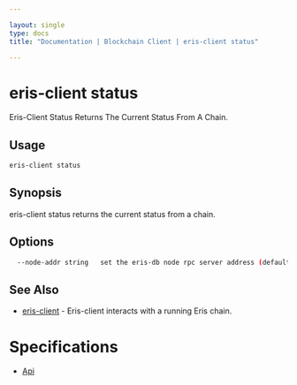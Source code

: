 ```yaml
---

layout: single
type: docs
title: "Documentation | Blockchain Client | eris-client status"

---
```


# eris-client status

Eris-Client Status Returns The Current Status From A Chain.

## Usage

```bash
eris-client status
```

## Synopsis

eris-client status returns the current status from a chain.



## Options

```bash
  --node-addr string   set the eris-db node rpc server address (default respects $ERIS_CLIENT_NODE_ADDRESS) (default "tcp://127.0.0.1:46657")
```





## See Also

* [eris-client](/docs/documentation/db/0.12.0-rc3/eris-client/) - Eris-client interacts with a running Eris chain.






# Specifications

* [Api](/docs/documentation/db/0.12.0-rc3/specifications/api/)

